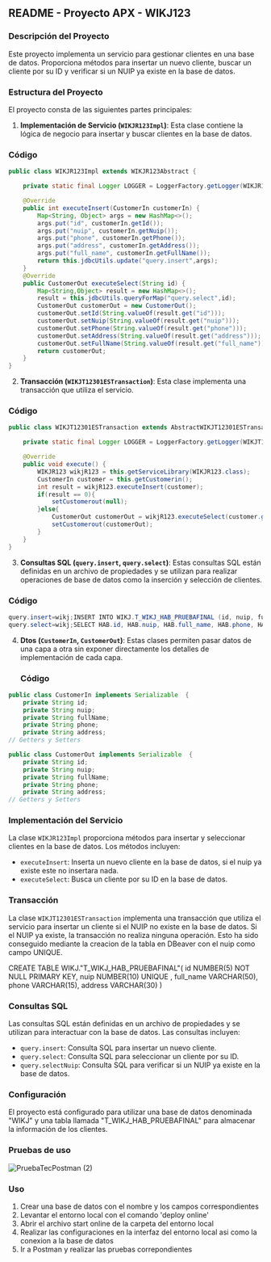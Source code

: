 ## README - Proyecto APX - WIKJ123

### Descripción del Proyecto

Este proyecto implementa un servicio para gestionar clientes en una base de datos. Proporciona métodos para insertar un nuevo cliente, buscar un cliente por su ID y verificar si un NUIP ya existe en la base de datos.

### Estructura del Proyecto

El proyecto consta de las siguientes partes principales:

1. **Implementación de Servicio (`WIKJR123Impl`)**: Esta clase contiene la lógica de negocio para insertar y buscar clientes en la base de datos.
  ### Código

```java
public class WIKJR123Impl extends WIKJR123Abstract {

	private static final Logger LOGGER = LoggerFactory.getLogger(WIKJR123Impl.class);

	@Override
	public int executeInsert(CustomerIn customerIn) {
		Map<String, Object> args = new HashMap<>();
		args.put("id", customerIn.getId());
		args.put("nuip", customerIn.getNuip());
		args.put("phone", customerIn.getPhone());
		args.put("address", customerIn.getAddress());
		args.put("full_name", customerIn.getFullName());
		return this.jdbcUtils.update("query.insert",args);
	}
	@Override
	public CustomerOut executeSelect(String id) {
		Map<String,Object> result = new HashMap<>();
		result = this.jdbcUtils.queryForMap("query.select",id);
		CustomerOut customerOut = new CustomerOut();
		customerOut.setId(String.valueOf(result.get("id")));
		customerOut.setNuip(String.valueOf(result.get("nuip")));
		customerOut.setPhone(String.valueOf(result.get("phone")));
		customerOut.setAddress(String.valueOf(result.get("address")));
		customerOut.setFullName(String.valueOf(result.get("full_name")));
		return customerOut;
	}
}
```

2. **Transacción (`WIKJT12301ESTransaction`)**: Esta clase implementa una transacción que utiliza el servicio.
### Código

```java
public class WIKJT12301ESTransaction extends AbstractWIKJT12301ESTransaction {

	private static final Logger LOGGER = LoggerFactory.getLogger(WIKJT12301ESTransaction.class);

	@Override
	public void execute() {
		WIKJR123 wikjR123 = this.getServiceLibrary(WIKJR123.class);
		CustomerIn customer = this.getCustomerin();
		int result = wikjR123.executeInsert(customer);
		if(result == 0){
			setCustomerout(null);
		}else{
			CustomerOut customerOut = wikjR123.executeSelect(customer.getId());
			setCustomerout(customerOut);
		}
	}
}

```
3. **Consultas SQL (`query.insert`, `query.select`)**: Estas consultas SQL están definidas en un archivo de propiedades y se utilizan para realizar operaciones de base de datos como la inserción y selección de clientes.
### Código

```java
query.insert=wikj;INSERT INTO WIKJ.T_WIKJ_HAB_PRUEBAFINAL (id, nuip, full_name, phone, address) VALUES (:id,:nuip,:full_name,:phone,:address);
query.select=wikj;SELECT HAB.id, HAB.nuip, HAB.full_name, HAB.phone, HAB.address FROM WIKJ.T_WIKJ_HAB_PRUEBAFINAL HAB WHERE HAB.id = :id;
```

4. **Dtos (`CustomerIn`, `CustomerOut`)**: Estas clases permiten pasar datos de una capa a otra sin exponer directamente los detalles de implementación de cada capa.
   ### Código
```java
public class CustomerIn implements Serializable  {
	private String id;
	private String nuip;
	private String fullName;
	private String phone;
	private String address;
// Getters y Setters
```
```java
public class CustomerOut implements Serializable  {
	private String id;
	private String nuip;
	private String fullName;
	private String phone;
	private String address;
// Getters y Setters
```

### Implementación del Servicio

La clase `WIKJR123Impl` proporciona métodos para insertar y seleccionar clientes en la base de datos. Los métodos incluyen:

- `executeInsert`: Inserta un nuevo cliente en la base de datos, si el nuip ya existe este no insertara nada.
- `executeSelect`: Busca un cliente por su ID en la base de datos.

### Transacción

La clase `WIKJT12301ESTransaction` implementa una transacción que utiliza el servicio para insertar un cliente si el NUIP no existe en la base de datos. Si el NUIP ya existe, la transacción no realiza ninguna operación. Esto ha sido conseguido mediante la creacion de la tabla en DBeaver con el nuip como campo UNIQUE.

CREATE TABLE WIKJ."T_WIKJ_HAB_PRUEBAFINAL"(
	id NUMBER(5) NOT NULL PRIMARY KEY,
	nuip NUMBER(10) UNIQUE ,
	full_name VARCHAR(50),
	phone VARCHAR(15),
	address VARCHAR(30)
)

### Consultas SQL

Las consultas SQL están definidas en un archivo de propiedades y se utilizan para interactuar con la base de datos. Las consultas incluyen:

- `query.insert`: Consulta SQL para insertar un nuevo cliente.
- `query.select`: Consulta SQL para seleccionar un cliente por su ID.
- `query.selectNuip`: Consulta SQL para verificar si un NUIP ya existe en la base de datos.

### Configuración

El proyecto está configurado para utilizar una base de datos denominada "WIKJ" y una tabla llamada "T_WIKJ_HAB_PRUEBAFINAL" para almacenar la información de los clientes.

### Pruebas de uso
![PruebaTecPostman (2)](https://github.com/eduakaneon/PruebaTecnicaAPX_EduardoPintado/assets/152890267/92d1c8ce-2c3b-40eb-a712-0b9e2ae58e6c)

### Uso
1. Crear una base de datos con el nombre y los campos correspondientes
2. Levantar el entorno local con el comando 'deploy online'
3. Abrir el archivo start online de la carpeta del entorno local
4. Realizar las configuraciones en la interfaz del entorno local asi como la conexion a la base de datos
5. Ir a Postman y realizar las pruebas correpondientes
